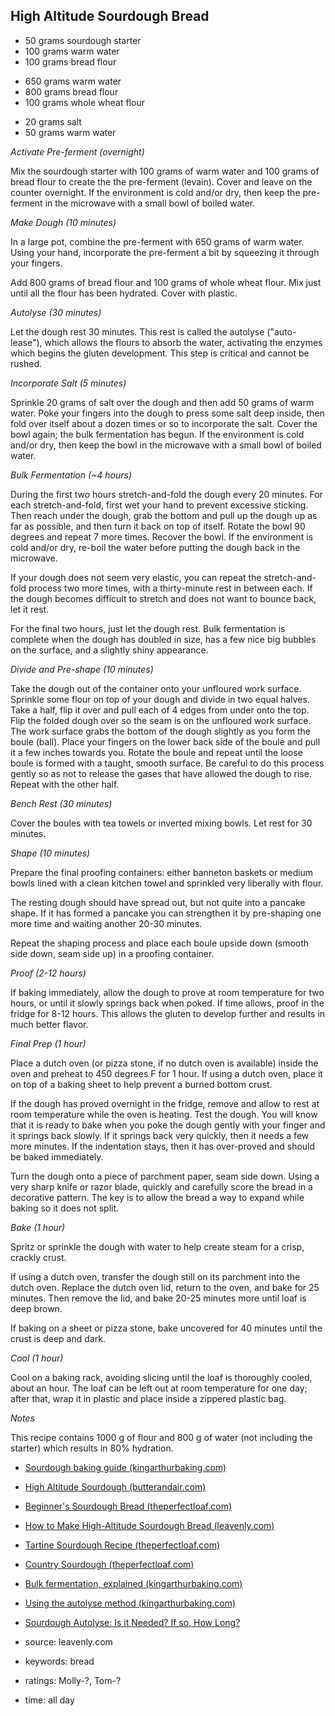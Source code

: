High Altitude Sourdough Bread
-----------------------------

- 50 grams sourdough starter
- 100 grams warm water
- 100 grams bread flour
<!-- -->
- 650 grams warm water
- 800 grams bread flour
- 100 grams whole wheat flour
<!-- -->
- 20 grams salt
- 50 grams warm water

*Activate Pre-ferment (overnight)*

Mix the sourdough starter with 100 grams of warm water and 100 grams
of bread flour to create the the pre-ferment (levain).  Cover and
leave on the counter overnight.  If the environment is cold and/or
dry, then keep the pre-ferment in the microwave with a small bowl of
boiled water.

*Make Dough (10 minutes)*

In a large pot, combine the pre-ferment with 650 grams of warm water.
Using your hand, incorporate the pre-ferment a bit by squeezing it
through your fingers.

Add 800 grams of bread flour and 100 grams of whole wheat flour.  Mix
just until all the flour has been hydrated. Cover with plastic.

*Autolyse (30 minutes)*

Let the dough rest 30 minutes.  This rest is called the autolyse
("auto-lease"), which allows the flours to absorb the water,
activating the enzymes which begins the gluten development. This step
is critical and cannot be rushed.

*Incorporate Salt (5 minutes)*

Sprinkle 20 grams of salt over the dough and then add 50 grams of warm
water.  Poke your fingers into the dough to press some salt deep
inside, then fold over itself about a dozen times or so to incorporate
the salt. Cover the bowl again; the bulk fermentation has begun.  If
the environment is cold and/or dry, then keep the bowl in the
microwave with a small bowl of boiled water.

*Bulk Fermentation (~4 hours)*

During the first two hours stretch-and-fold the dough every 20
minutes.  For each stretch-and-fold, first wet your hand to prevent
excessive sticking.  Then reach under the dough, grab the bottom and
pull up the dough up as far as possible, and then turn it back on top
of itself.  Rotate the bowl 90 degrees and repeat 7 more times.
Recover the bowl.  If the environment is cold and/or dry, re-boil the
water before putting the dough back in the microwave.

If your dough does not seem very elastic, you can repeat the
stretch-and-fold process two more times, with a thirty-minute rest in
between each. If the dough becomes difficult to stretch and does not
want to bounce back, let it rest.

For the final two hours, just let the dough rest.  Bulk fermentation
is complete when the dough has doubled in size, has a few nice big
bubbles on the surface, and a slightly shiny appearance.

*Divide and Pre-shape (10 minutes)*

Take the dough out of the container onto your unfloured work surface.
Sprinkle some flour on top of your dough and divide in two equal
halves.  Take a half, flip it over and pull each of 4 edges from under
onto the top.  Flip the folded dough over so the seam is on the
unfloured work surface.  The work surface grabs the bottom of the
dough slightly as you form the boule (ball).  Place your fingers on
the lower back side of the boule and pull it a few inches towards you.
Rotate the boule and repeat until the loose boule is formed with a
taught, smooth surface.  Be careful to do this process gently so as
not to release the gases that have allowed the dough to rise.  Repeat
with the other half.

*Bench Rest (30 minutes)*

Cover the boules with tea towels or inverted mixing bowls.  Let rest
for 30 minutes.

*Shape (10 minutes)*

Prepare the final proofing containers: either banneton baskets or
medium bowls lined with a clean kitchen towel and sprinkled very
liberally with flour.

The resting dough should have spread out, but not quite into a pancake
shape. If it has formed a pancake you can strengthen it by pre-shaping
one more time and waiting another 20-30 minutes.

Repeat the shaping process and place each boule upside down (smooth
side down, seam side up) in a proofing container.

*Proof (2-12 hours)*

If baking immediately, allow the dough to prove at room temperature
for two hours, or until it slowly springs back when poked.  If time
allows, proof in the fridge for 8-12 hours.  This allows the gluten to
develop further and results in much better flavor.

*Final Prep (1 hour)*

Place a dutch oven (or pizza stone, if no dutch oven is available)
inside the oven and preheat to 450 degrees F for 1 hour.  If using a
dutch oven, place it on top of a baking sheet to help prevent a burned
bottom crust.

If the dough has proved overnight in the fridge, remove and allow to
rest at room temperature while the oven is heating.  Test the dough.
You will know that it is ready to bake when you poke the dough gently
with your finger and it springs back slowly.  If it springs back very
quickly, then it needs a few more minutes.  If the indentation stays,
then it has over-proved and should be baked immediately.

Turn the dough onto a piece of parchment paper, seam side down.  Using
a very sharp knife or razor blade, quickly and carefully score the
bread in a decorative pattern. The key is to allow the bread a way to
expand while baking so it does not split.

*Bake (1 hour)*

Spritz or sprinkle the dough with water to help create steam for a
crisp, crackly crust.

If using a dutch oven, transfer the dough still on its parchment into
the dutch oven.  Replace the dutch oven lid, return to the oven, and
bake for 25 minutes.  Then remove the lid, and bake 20-25 minutes
more until loaf is deep brown.

If baking on a sheet or pizza stone, bake uncovered for 40 minutes
until the crust is deep and dark.

*Cool (1 hour)*

Cool on a baking rack, avoiding slicing until the loaf is thoroughly
cooled, about an hour.  The loaf can be left out at room temperature
for one day; after that, wrap it in plastic and place inside a
zippered plastic bag.

*Notes*

This recipe contains 1000 g of flour and 800 g of water (not including
the starter) which results in 80% hydration.

- [Sourdough baking guide (kingarthurbaking.com)](https://bit.ly/2Lbigrq)
- [High Altitude Sourdough (butterandair.com)](https://bit.ly/2VVXfDc)
- [Beginner's Sourdough Bread (theperfectloaf.com)](https://bit.ly/2IvIcx6)
- [How to Make High-Altitude Sourdough Bread (leavenly.com)](https://bit.ly/2Inek5n)
- [Tartine Sourdough Recipe (theperfectloaf.com)](https://bit.ly/3n1jIKC)
- [Country Sourdough (theperfectloaf.com)](https://bit.ly/3nccgfF)
- [Bulk fermentation, explained (kingarthurbaking.com)](https://bit.ly/3paNmyY)
- [Using the autolyse method (kingarthurbaking.com)](https://bit.ly/3lYqZtU)
- [Sourdough Autolyse: Is it Needed? If so, How Long?](https://bit.ly/2WXOIjA)

- source: leavenly.com
- keywords: bread
- ratings: Molly-?, Tom-?
- time: all day
